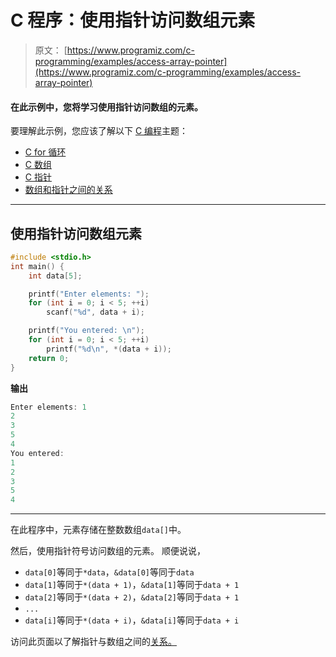 # C 程序：使用指针访问数组元素

> 原文： [https://www.programiz.com/c-programming/examples/access-array-pointer](https://www.programiz.com/c-programming/examples/access-array-pointer)

#### 在此示例中，您将学习使用指针访问数组的元素。

要理解此示例，您应该了解以下 [C 编程](/c-programming "C tutorial")主题：

*   [C for 循环](/c-programming/c-for-loop)
*   [C 数组](/c-programming/c-arrays)
*   [C 指针](/c-programming/c-pointers)
*   [数组和指针之间的关系](/c-programming/c-pointers-arrays)

* * *

## 使用指针访问数组元素

```c
#include <stdio.h>
int main() {
    int data[5];

    printf("Enter elements: ");
    for (int i = 0; i < 5; ++i)
        scanf("%d", data + i);

    printf("You entered: \n");
    for (int i = 0; i < 5; ++i)
        printf("%d\n", *(data + i));
    return 0;
} 
```

**输出**

```c
Enter elements: 1
2
3
5
4
You entered: 
1
2
3
5
4 
```

* * *

在此程序中，元素存储在整数数组`data[]`中。

然后，使用指针符号访问数组的元素。 顺便说说，

*   `data[0]`等同于`*data`，`&data[0]`等同于`data`
*   `data[1]`等同于`*(data + 1)`，`&data[1]`等同于`data + 1`
*   `data[2]`等同于`*(data + 2)`，`&data[2]`等同于`data + 1`
*   `...`
*   `data[i]`等同于`*(data + i)`，`&data[i]`等同于`data + i`

访问此页面以了解指针与数组之间的[关系。](https://www.programiz.com/c-programming/c-pointers-arrays)